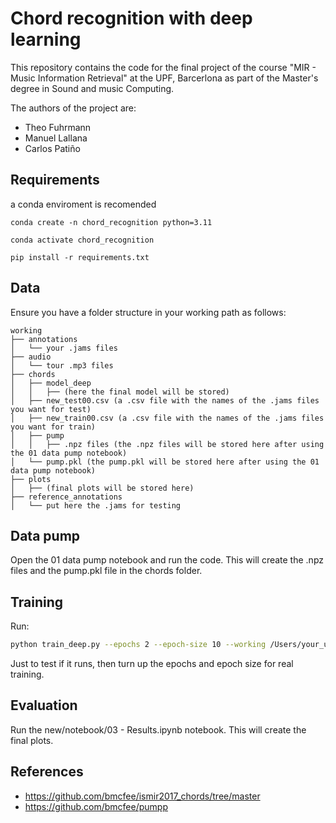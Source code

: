 # Chord recognition with deep learning

This repository contains the code for the final project of the course "MIR - Music Information Retrieval" at the UPF, Barcerlona as part of the Master's degree in Sound and music Computing. 

The authors of the project are:
- Theo Fuhrmann
- Manuel Lallana
- Carlos Patiño

## Requirements

a conda enviroment is recomended

```console
conda create -n chord_recognition python=3.11
```

```console
conda activate chord_recognition
```

```console
pip install -r requirements.txt
``````

## Data

Ensure you have a folder structure in your working path as follows:

```
working
├── annotations
│   └── your .jams files
├── audio
│   └── tour .mp3 files
├── chords
│   ├── model_deep
│   │   ├── (here the final model will be stored)
│   ├── new_test00.csv (a .csv file with the names of the .jams files you want for test)
│   ├── new_train00.csv (a .csv file with the names of the .jams files you want for train)
│   ├── pump
│   │   ├── .npz files (the .npz files will be stored here after using the 01 data pump notebook)
│   └── pump.pkl (the pump.pkl will be stored here after using the 01 data pump notebook)
├── plots
│   ├── (final plots will be stored here)
├── reference_annotations
│   └── put here the .jams for testing
```

## Data pump

Open the 01 data pump notebook and run the code. This will create the .npz files and the pump.pkl file in the chords folder.

## Training

Run:

```bash
python train_deep.py --epochs 2 --epoch-size 10 --working /Users/your_user/working/chords
```
Just to test if it runs, then turn up the epochs and epoch size for real training.

## Evaluation

Run the new/notebook/03 - Results.ipynb notebook. This will create the final plots.

## References

- https://github.com/bmcfee/ismir2017_chords/tree/master
- https://github.com/bmcfee/pumpp
